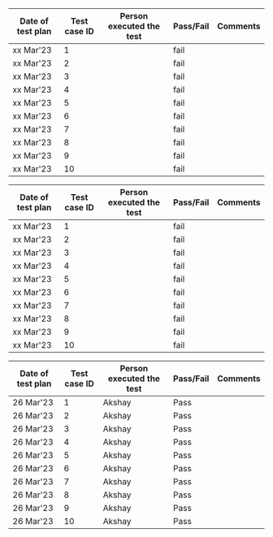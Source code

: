  <p> 
   
| Date of test plan | Test case ID | Person executed the test | Pass/Fail | Comments |
| --- | --- | --- | --- | --- |
| xx Mar'23 | 1 |  | fail | |
| xx Mar'23 | 2 |  | fail | |
| xx Mar'23 | 3 |  | fail | |
| xx Mar'23 | 4 |  | fail | |
| xx Mar'23 | 5 |  | fail | |
| xx Mar'23 | 6 |  | fail | |
| xx Mar'23 | 7 |  | fail | |
| xx Mar'23 | 8 |  | fail | |
| xx Mar'23 | 9 |  | fail | |
| xx Mar'23 | 10 |  | fail | |


   
 </p>
 
 
<p> 
   
| Date of test plan | Test case ID | Person executed the test | Pass/Fail | Comments |
| --- | --- | --- | --- | --- |
| xx Mar'23 | 1 |  | fail | |
| xx Mar'23 | 2 |  | fail | |
| xx Mar'23 | 3 |  | fail | |
| xx Mar'23 | 4 |  | fail | |
| xx Mar'23 | 5 |  | fail | |
| xx Mar'23 | 6 |  | fail | |
| xx Mar'23 | 7 |  | fail | |
| xx Mar'23 | 8 |  | fail | |
| xx Mar'23 | 9 |  | fail | |
| xx Mar'23 | 10 |  | fail | |


   
 </p>


<p> 
   
| Date of test plan | Test case ID | Person executed the test | Pass/Fail | Comments |
| --- | --- | --- | --- | --- |
| 26 Mar'23 | 1 | Akshay | Pass | |
| 26 Mar'23 | 2 | Akshay | Pass | |
| 26 Mar'23 | 3 | Akshay | Pass | |
| 26 Mar'23 | 4 | Akshay | Pass | |
| 26 Mar'23 | 5 | Akshay | Pass | |
| 26 Mar'23 | 6 | Akshay | Pass | |
| 26 Mar'23 | 7 | Akshay | Pass | |
| 26 Mar'23 | 8 | Akshay | Pass | |
| 26 Mar'23 | 9 | Akshay | Pass | |
| 26 Mar'23 | 10 | Akshay | Pass | |


   
 </p>

 
